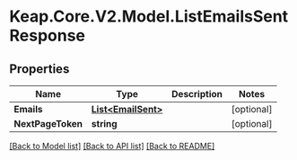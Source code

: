 # Keap.Core.V2.Model.ListEmailsSentResponse

## Properties

Name | Type | Description | Notes
------------ | ------------- | ------------- | -------------
**Emails** | [**List&lt;EmailSent&gt;**](EmailSent.md) |  | [optional] 
**NextPageToken** | **string** |  | [optional] 

[[Back to Model list]](../README.md#documentation-for-models) [[Back to API list]](../README.md#documentation-for-api-endpoints) [[Back to README]](../README.md)

